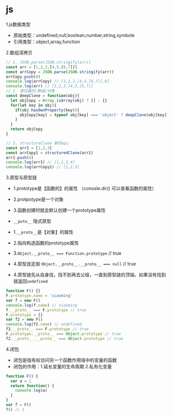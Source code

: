 # js

1.js数据类型

- 原始类型：undefined,null,boolean,number,string,symbole
- 引用类型：object,array,function

2.数组深拷贝

```js
// 1. JSON.parse(JSON.stringify(arr))
const arr = [1,2,3,[4,5,[6,7]]]
const arrCopy = JSON.parse(JSON.stringify(arr))
arrCopy.push(8)
console.log(arrCopy) // [1,2,3,[4,5,[6,7]],8]
console.log(arr) // [1,2,3,[4,5,[6,7]]
// 2. 递归遍历/数组/对象
const deepClone = function(obj){
  let objCopy = Array.isArray(obj) ? [] : {}
  for(let key in obj){
    if(obj.hasOwnProperty(key)){
      objCopy[key] = typeof obj[key] === 'object' ? deepClone(obj[key]) : obj[key]
    }
  }
  return objCopy
}

// 3. structureClone 新的api
const arr1 = [1,2,3]
const arrCopy1 = structuredClone(arr1)
arr1.push(4)
console.log(arr1) // [1,2,3,4]
console.log(arrCopy1) // [1,2,3]

```

3.原型与原型链

- 1.prototype是【函数的】的属性 （conosle.dir() 可以查看函数的属性）
- 2.protpotype是一个对象
- 3.函数创建时就会默认创建一个prototype属性

- ``__poto__`` 隐式原型
- 1.``__proto__``是【对象】的属性
- 2.指向构造函数的prototype属性
- 3.```Object.__proto__ === Function.prototype``` // true
- 4.原型连定层 ```Object.__proto__.__proto__ === null``` // true
- 4.原型链先从自身找，找不到再去父级，一直到原型链的顶端，如果没有找到就返回```undefined```

```js
function F() {}
F.prototype.name = 'xiaoming'
var f = new F()
console.log(f.name) // xiaoming
f.__proto__ === F.prototype // true
F.prototype = {}
var f2 = new F()
console.log(f2.name) // undefined
f2.__proto__ === F.prototype // true
F.prototype.__proto__ === Object.prototype // true
f2.__proto__.__proto__ === Object.prototype // true
```

4.闭包

- 闭包是指有权访问另一个函数作用域中的变量的函数
- 闭包的作用：1.延长变量的生命周期 2.私有化变量

```js
function F() {
  var a = 1
  return function() {
    console.log(a)
  }
}
var f = F()
f() // 1
```

